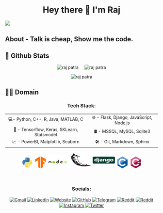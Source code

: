 <h1 align="center">
  Hey there 👋 I'm Raj
</h1>


<!-- Contribution Graph-->

![](https://activity-graph.herokuapp.com/graph?username=raj-patra&theme=react-dark&hide_border=true&area=true)
</br>

## About - Talk is cheap, Show me the code.

## 🐙 **Github Stats**
<p align='center'>
  <img width="400px" src="https://github-readme-stats.vercel.app/api?username=raj-patra&show_icons=true&theme=gotham" alt="raj patra" />
  &nbsp; &nbsp;
  <img width="400px" src="https://github-readme-streak-stats.herokuapp.com/?user=raj-patra&theme=gotham" alt="raj patra" />
</p>

<p align='center'>
  <img width="400px" src="https://github-readme-stats.vercel.app/api/top-langs/?username=raj-patra&show_icons=true&theme=gotham&layout=compact" alt="raj patra" />
</p>

## 👩‍💻 Domain
<h3 align="center">Tech Stack: </h3>
<table align="center" style="margin: 0px auto;">
  <tr>
    <td style="text-align: center; vertical-align: middle;">💻- Python, C++, R, Java, MATLAB, C</td>
    <td style="text-align: center; vertical-align: middle;">🌐 - Flask, Django, JavaScript, Node.js</td>
  </tr>
  <tr>
    <td style="text-align: center; vertical-align: middle;">🤖 - Tensorflow, Keras, SKLearn, Statsmodel</td>
    <td style="text-align: center; vertical-align: middle;">🛢 - MSSQL, MySQL, Sqlite3</td>
  </tr>
  <tr>
    <td style="text-align: center; vertical-align: middle;">📈 - PowerBI, Matplotlib, Seaborn</td>
    <td style="text-align: center; vertical-align: middle;">🛠 - Git, Markdown, Sphinx</td>
  </tr>
</table>

<p align="center"> 
  <img src="https://raw.githubusercontent.com/devicons/devicon/master/icons/python/python-original.svg" alt="python" width="40" height="40"/> 
  <img src="https://raw.githubusercontent.com/devicons/devicon/master/icons/tensorflow/tensorflow-original.svg" alt="tf" width="40" height="40"/>
  <img src="https://raw.githubusercontent.com/devicons/devicon/master/icons/nodejs/nodejs-original-wordmark.svg" alt="nodejs" width="65" height="45"/>
  <img src="https://raw.githubusercontent.com/devicons/devicon/master/icons/flask/flask-original.svg" alt="flask" width="75" height="55"/>
  <img src="https://raw.githubusercontent.com/devicons/devicon/master/icons/django/django-original.svg" alt="djnago" width="75" height="55"/>
  <img src="https://raw.githubusercontent.com/devicons/devicon/master/icons/c/c-original.svg" alt="c" width="40" height="40"/> 
  <img src="https://raw.githubusercontent.com/devicons/devicon/master/icons/cplusplus/cplusplus-original.svg" alt="cplusplus" width="40" height="40"/>
</p>
<br>

<!-- ## 🗨️ Socials -->
<!-- [![Telegram](https://img.shields.io/badge/telegram-1b77FF.svg?style=for-the-badge&logo=telegram)](https://t.me/a_ignorant_mortal) -->
<h3 align="center">Socials:</h3>
<p align="center">
  <a href="mailto:rajpatra.kishore@gmail.com"><img align="center" src="https://img.icons8.com/doodle/50/000000/gmail.png" alt="Gmail"/></a>
  <a href="https://www.linkedin.com/in/raj-patra" target="blank"><img align="center" src="https://img.icons8.com/doodle/50/000000/linkedin.png"  alt="LinkedIn"/></a>
  <a href="https://raj-patra.github.io/" target="blank"><img align="center" src="https://img.icons8.com/doodle/50/000000/internet.png"  alt="Website"/></a>
  <a href="https://github.com/raj-patra" target="blank"><img align="center" src="https://img.icons8.com/doodle/50/000000/github.png" alt="GitHub"/></a>
  <a href="https://t.me/a_ignorant_mortal" target="blank"><img align="center" src="https://img.icons8.com/doodle/50/000000/telegram-app.png" alt="Telegram"/></a>
  <a href="https://discordapp.com/users/503535235468754964" target="blank"><img align="center" src="https://img.icons8.com/doodle/50/000000/discord--v2.png" alt="Reddit"/></a>
  <a href="https://reddit.com/user/a-ignorant-mortal" target="blank"><img align="center" src="https://img.icons8.com/doodle/50/000000/reddit--v4.png" alt="Reddit"/></a>
  <a href="https://instagram.com/raj__patra" target="blank"><img align="center" src="https://img.icons8.com/doodle/50/000000/instagram.png" alt="Instagram"/> </a>
  <a href="https://twitter.com/ignorant_mortal" target="blank"><img align="center" src="https://img.icons8.com/doodle/50/000000/twitter.png" alt="Twitter"/></a>
</p>

